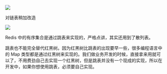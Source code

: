 ![](https://tva1.sinaimg.cn/large/007S8ZIlgy1gj46jtbsbbj30w20dagmh.jpg)

对链表稍加改造

![](https://tva1.sinaimg.cn/large/007S8ZIlgy1gj46jahu8zj30to0jkdhj.jpg)

Redis 中的有序集合是通过跳表来实现的，严格点讲，其实还用到了散列表。

跳表也不能完全替代红黑树。因为红黑树比跳表的出现要早一些，很多编程语言中的 Map 类型都是通过红黑树来实现的。我们做业务开发的时候，直接拿来用就可以了，不用费劲自己去实现一个红黑树，但是跳表并没有一个现成的实现，所以在开发中，如果你想使用跳表，必须要自己实现。